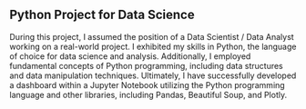 ## Python Project for Data Science

During this project, I assumed the position of a Data Scientist / Data Analyst working on a real-world project.
I exhibited my skills in Python, the language of choice for data science and analysis.
Additionally, I employed fundamental concepts of Python programming, including data structures and data manipulation techniques. 
Ultimately, I have successfully developed a dashboard within a Jupyter Notebook utilizing the Python programming language and other libraries, including Pandas, Beautiful Soup, and Plotly.

